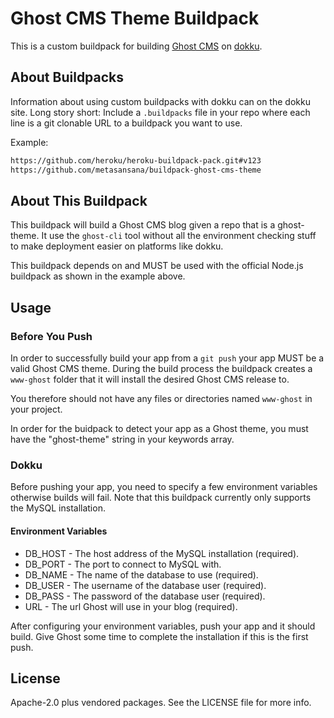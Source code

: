 # Ghost CMS Theme Buildpack

This is a custom buildpack for building [Ghost CMS](https://ghostcms.org) on
[dokku](https://dokku.viewdocs.io).

## About Buildpacks

Information about using custom buildpacks with dokku can on the dokku site.
Long story short: Include a `.buildpacks` file in your repo where each
line is a git clonable URL to a buildpack you want to use.

Example:
```sh
https://github.com/heroku/heroku-buildpack-pack.git#v123
https://github.com/metasansana/buildpack-ghost-cms-theme
```
## About This Buildpack

This buildpack will build a Ghost CMS blog given a repo that is a ghost-theme.
It use the `ghost-cli` tool without all the environment checking stuff to
make deployment easier on platforms like dokku.

This buildpack depends on and MUST be used with the official Node.js buildpack
as shown in the example above.

## Usage

### Before You Push

In order to successfully build your app from a `git push` your app MUST
be a valid Ghost CMS theme. During the build process the buildpack creates a
`www-ghost` folder that it will install the desired Ghost CMS release to.

You therefore should not have any files or directories named `www-ghost` in your
project.

In order for the buidpack to detect your app as a Ghost theme, you must
have the "ghost-theme" string in your keywords array.

### Dokku

Before pushing your app, you need to specify a few environment variables
otherwise builds will fail. Note that this buildpack currently only supports
the MySQL installation.

#### Environment Variables

* DB_HOST - The host address of the MySQL installation (required).
* DB_PORT - The port to connect to MySQL with.
* DB_NAME - The name of the database to use (required).
* DB_USER - The username of the database user (required).
* DB_PASS - The password of the database user (required).
* URL     - The url Ghost will use in your blog (required).

After configuring your environment variables, push your app and it should
build. Give Ghost some time to complete the installation if this is the first
push.

## License

Apache-2.0 plus vendored packages. See the LICENSE file for more info.

